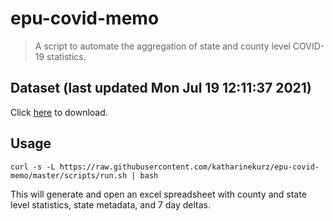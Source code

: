 # epu-covid-memo

> A script to automate the aggregation of state and county level COVID-19 statistics.

<!-- tmpl start -->

## Dataset (last updated Mon Jul 19 12:11:37 2021)

Click [here](https://covid-artifacts.s3.amazonaws.com/records/2021-7-19-121137-covid_artifact.xls) to download.

<!-- tmpl end -->

## Usage

```
curl -s -L https://raw.githubusercontent.com/katharinekurz/epu-covid-memo/master/scripts/run.sh | bash
```

This will generate and open an excel spreadsheet with county and state level statistics, state metadata, and 7 day deltas.